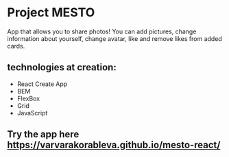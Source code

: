 # Project MESTO

App that allows you to share photos!
You can add pictures, change information about yourself, change avatar, like and remove likes from added cards.

## technologies at creation:
* React Create App
* BEM
* FlexBox
* Grid
* JavaScript

## Try the app here https://varvarakorableva.github.io/mesto-react/

